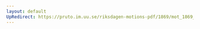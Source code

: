 ```yaml
---
layout: default
UpRedirect: https://pruto.im.uu.se/riksdagen-motions-pdf/1869/mot_1869__fk__10/mot_1869__fk__10-001.pdf
---
```

